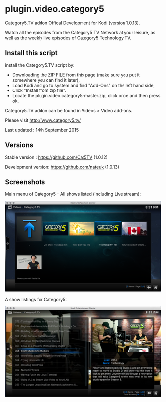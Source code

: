 # plugin.video.category5
Category5.TV addon Offical Development for Kodi (version 1.0.13).

Watch all the episodes from the Category5 TV Network at your leisure, as well as the weekly live episodes of Category5 Technology TV.

## Install this script

install the Category5.TV script by:

* Downloading the ZIP FILE from this page
(make sure you put it somewhere you can find it later),
* Load Kodi and go to system and find "Add-Ons" on the left hand side,
* Click "Install from zip file".
* Locate the plugin.video.category5-master.zip, click once and then press ok.

Category5.TV addon can be found in Videos > Video add-ons.


Please visit http://www.category5.tv/

Last updated : 14th September 2015

## Versions

Stable version : https://github.com/Cat5TV (1.0.12)

Development version: https://github.com/nateuk (1.0.13)

## Screenshots

Main menu of Category5 - All shows listed (including Live stream):

![Main menu of Category5 - All shows listed including Live stream](resources/media/screenshots/mainscreen.png?raw=true)

A show listings for Category5:

![A show listings for Category5](resources/media/screenshots/mediaview.png?raw=true)

